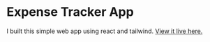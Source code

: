 # Expense Tracker App

I built this simple web app using react and tailwind. [View it live here.](https://648776748152920e3ae9ae51--soft-treacle-b2b34b.netlify.app/)